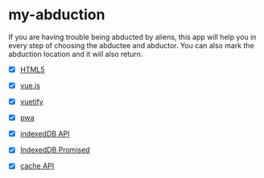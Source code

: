 # my-abduction
If you are having trouble being abducted by aliens, this app will help you in every step of choosing the abductee and abductor. You can also mark the abduction location and it will also return.

- [x] [HTML5](https://developer.mozilla.org/pt-BR/docs/Web/HTML/HTML5)
- [x] [vue.js](https://vuejs.org/)
- [x] [vuetify](https://vuetifyjs.com/)
- [x] [pwa](https://developers.google.com/web/progressive-web-apps/)
- [x] [indexedDB API](https://www.w3.org/TR/IndexedDB-2/)
- [x] [IndexedDB Promised](https://github.com/jakearchibald/idb)
- [x] [cache API](https://developer.mozilla.org/pt-BR/docs/Web/API/Cache)

